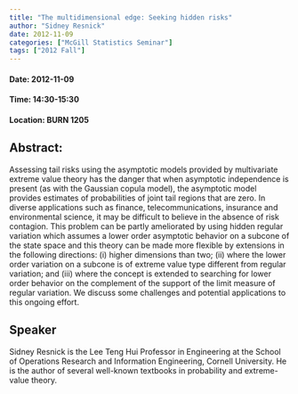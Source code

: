 ```yaml
---
title: "The multidimensional edge: Seeking hidden risks"
author: "Sidney Resnick"
date: 2012-11-09
categories: ["McGill Statistics Seminar"]
tags: ["2012 Fall"]
---
```


#### Date: 2012-11-09
#### Time: 14:30-15:30
#### Location: BURN 1205

## Abstract:


Assessing tail risks using the asymptotic models provided by multivariate extreme value theory has the danger that when asymptotic independence is present (as with the Gaussian copula model), the
asymptotic model provides estimates of probabilities of joint tail regions that are zero. In diverse applications such as finance, telecommunications, insurance and environmental science, it may be difficult to believe in the absence of risk contagion. This problem can be partly ameliorated by using hidden regular variation which assumes a lower order asymptotic behavior on a subcone of the state space and this theory can be made more flexible by extensions in the following directions: (i) higher dimensions than two; (ii) where the lower order variation on a subcone is of extreme value type different from regular variation; and (iii) where the concept is extended to searching for lower order behavior on the complement of the support of the limit measure of regular variation. We discuss some challenges and potential applications to this ongoing effort.




## Speaker

Sidney Resnick is the Lee Teng Hui Professor in Engineering at the School of Operations Research and Information Engineering, Cornell University. He is the author of several well-known textbooks in probability and extreme-value theory.
